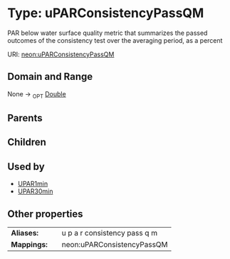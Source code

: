 
# Type: uPARConsistencyPassQM


PAR below water surface quality metric that summarizes the passed outcomes of the consistency test over the averaging period, as a percent

URI: [neon:uPARConsistencyPassQM](https://data.neonscience.org/uPARConsistencyPassQM)


## Domain and Range

None ->  <sub>OPT</sub> [Double](types/Double.md)

## Parents


## Children


## Used by

 * [UPAR1min](UPAR1min.md)
 * [UPAR30min](UPAR30min.md)

## Other properties

|  |  |  |
| --- | --- | --- |
| **Aliases:** | | u p a r consistency pass q m |
| **Mappings:** | | neon:uPARConsistencyPassQM |

